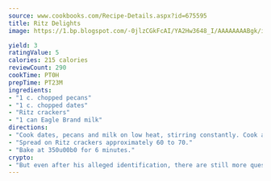 ```yaml
---
source: www.cookbooks.com/Recipe-Details.aspx?id=675595
title: Ritz Delights
image: https://1.bp.blogspot.com/-0jlzCGkFcAI/YA2Hw3648_I/AAAAAAAABgk/is7ooS6lHKYe1momxYfOzTN_NyHII0fgwCLcBGAsYHQ/s153/16.png

yield: 3
ratingValue: 5
calories: 215 calories
reviewCount: 290
cookTime: PT0H
prepTime: PT23M
ingredients:
- "1 c. chopped pecans"
- "1 c. chopped dates"
- "Ritz crackers"
- "1 can Eagle Brand milk"
directions:
- "Cook dates, pecans and milk on low heat, stirring constantly. Cook approximately 3 minutes."
- "Spread on Ritz crackers approximately 60 to 70."
- "Bake at 350u00b0 for 6 minutes."
crypto:
- "But even after his alleged identification, there are still more questions than answers about the enigmatic creator of Bitcoin."
---
```


